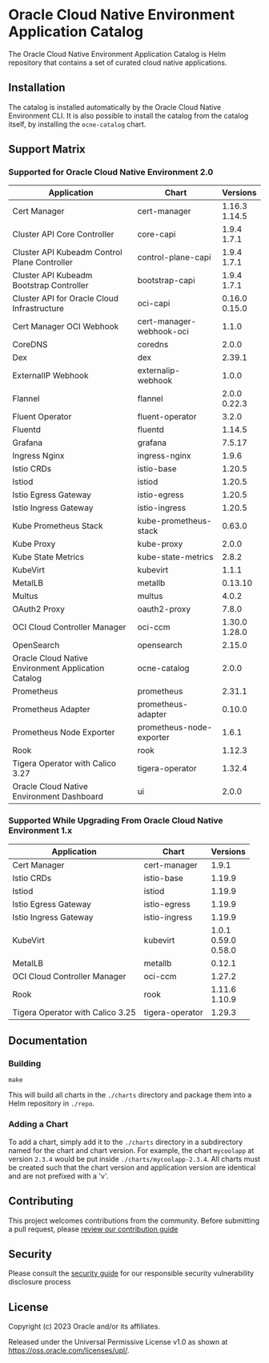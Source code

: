 # Oracle Cloud Native Environment Application Catalog

The Oracle Cloud Native Environment Application Catalog is Helm repository
that contains a set of curated cloud native applications.

## Installation

The catalog is installed automatically by the Oracle Cloud Native Environment
CLI.  It is also possible to install the catalog from the catalog itself, by
installing the `ocne-catalog` chart.

## Support Matrix

### Supported for Oracle Cloud Native Environment 2.0

| Application                                         | Chart                    | Versions         |
|-----------------------------------------------------|--------------------------|------------------|
| Cert Manager                                        | cert-manager             | 1.16.3<br>1.14.5 |
| Cluster API Core Controller                         | core-capi                | 1.9.4<br>1.7.1   |
| Cluster API Kubeadm Control Plane Controller        | control-plane-capi       | 1.9.4<br>1.7.1   |
| Cluster API Kubeadm Bootstrap Controller            | bootstrap-capi           | 1.9.4<br>1.7.1   |
| Cluster API for Oracle Cloud Infrastructure         | oci-capi                 | 0.16.0<br>0.15.0 |
| Cert Manager OCI Webhook                            | cert-manager-webhook-oci | 1.1.0            |
| CoreDNS                                             | coredns                  | 2.0.0            |
| Dex                                                 | dex                      | 2.39.1           |
| ExternalIP Webhook                                  | externalip-webhook       | 1.0.0            |
| Flannel                                             | flannel                  | 2.0.0<br>0.22.3           |
| Fluent Operator                                     | fluent-operator          | 3.2.0            |
| Fluentd                                             | fluentd                  | 1.14.5           |
| Grafana                                             | grafana                  | 7.5.17           |
| Ingress Nginx                                       | ingress-nginx            | 1.9.6            |
| Istio CRDs                                          | istio-base               | 1.20.5           |
| Istiod                                              | istiod                   | 1.20.5           |
| Istio Egress Gateway                                | istio-egress             | 1.20.5           |
| Istio Ingress Gateway                               | istio-ingress            | 1.20.5           |
| Kube Prometheus Stack                               | kube-prometheus-stack    | 0.63.0           |
| Kube Proxy                                          | kube-proxy               | 2.0.0            |
| Kube State Metrics                                  | kube-state-metrics       | 2.8.2            |
| KubeVirt                                            | kubevirt                 | 1.1.1            |
| MetalLB                                             | metallb                  | 0.13.10          |
| Multus                                              | multus                   | 4.0.2            |
| OAuth2 Proxy                                        | oauth2-proxy             | 7.8.0            |
| OCI Cloud Controller Manager                        | oci-ccm                  | 1.30.0<br>1.28.0 |
| OpenSearch                                          | opensearch               | 2.15.0           |
| Oracle Cloud Native Environment Application Catalog | ocne-catalog             | 2.0.0            |
| Prometheus                                          | prometheus               | 2.31.1           |
| Prometheus Adapter                                  | prometheus-adapter       | 0.10.0           |
| Prometheus Node Exporter                            | prometheus-node-exporter | 1.6.1            |
| Rook                                                | rook                     | 1.12.3           |
| Tigera Operator with Calico 3.27                    | tigera-operator          | 1.32.4           |
| Oracle Cloud Native Environment Dashboard           | ui                       | 2.0.0            |

### Supported While Upgrading From Oracle Cloud Native Environment 1.x

| Application | Chart | Versions |
|-------------|-------|----------|
| Cert Manager | cert-manager | 1.9.1 |
| Istio CRDs | istio-base | 1.19.9 |
| Istiod | istiod | 1.19.9 |
| Istio Egress Gateway | istio-egress | 1.19.9 |
| Istio Ingress Gateway | istio-ingress | 1.19.9 |
| KubeVirt | kubevirt | 1.0.1<br>0.59.0<br>0.58.0 |
| MetalLB | metallb | 0.12.1 |
| OCI Cloud Controller Manager | oci-ccm | 1.27.2 |
| Rook | rook | 1.11.6<br>1.10.9 |
| Tigera Operator with Calico 3.25 | tigera-operator | 1.29.3 |

## Documentation

### Building

```
make
```

This will build all charts in the `./charts` directory and package them into
a Helm repository in `./repo`.

### Adding a Chart

To add a chart, simply add it to the `./charts` directory in a subdirectory
named for the chart and chart version.  For example, the chart `mycoolapp` at
version `2.3.4` would be put inside `./charts/mycoolapp-2.3.4`.  All charts
must be created such that the chart version and application version are
identical and are not prefixed with a 'v'.

## Contributing


This project welcomes contributions from the community. Before submitting a pull request, please [review our contribution guide](./CONTRIBUTING.md)

## Security

Please consult the [security guide](./SECURITY.md) for our responsible security vulnerability disclosure process

## License

Copyright (c) 2023 Oracle and/or its affiliates.

Released under the Universal Permissive License v1.0 as shown at
<https://oss.oracle.com/licenses/upl/>.
